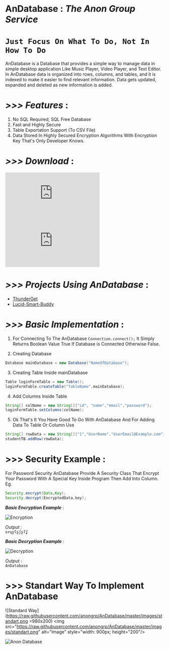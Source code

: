 # AnDatabase : _The Anon Group Service_

# `Just Focus On What To Do, Not In How To Do`


AnDatabase is a Database that provides a simple way to manage data in simple desktop application Like Music Player, Video Player, and Text Editor. In AnDatabase data is organized into rows, columns, and tables, and it is indexed to make it easier to find relevant information. Data gets updated, expanded and deleted as new information is added.


# _>>> Features_ : 
 1. No SQL Required, SQL Free Database
 2. Fast and Highly Secure 
 3. Table Exportation Support (To CSV File)
 4. Data Stored In Highly Secured Encryption Algorithms With Encryption Key That's Only Developer Knows.
 
# _>>> Download_ :    

![AnDatabase v2.1jar](https://github.com/anongrp/AnDatabase/raw/master/AN%20Database%20v2.1.jar)    
![AnDatabase v2.0.jar](https://github.com/anongrp/AnDatabase/raw/master/AN%20Database.jar)

# _>>> Projects Using AnDatabase_ :   

* <a href="https://github.com/anongrp/ThunderGet">ThunderGet</a>
* <a href="https://github.com/Anikeshpatel/Lucid-Smart-Buddy">Lucid-Smart-Buddy</a>
 
# _>>> Basic Implementation_ :
 
 1. For Connecting To The AnDatabase `Connection.connect();` It Simply Returns Boolean Value True If Database is Connected Otherwise False.     
 
 2. Creating Database  
 ```java 
 Database mainDatabase = new Database("NameOfDatabase");
 ```  
 3. Creating Table Inside mainDatabase  
 ```java 
 Table loginFormTable = new Table();  
 loginFormTable.createTable("TableName",mainDatabase);
 ```
 
 4. Add Columns Inside Table  
 ```java 
 String[] colName = new String[]{"id", "name","email","password"};  
 loginFormTable.setColumns(colName);
 ```
 
 5. Ok That's It You Have Good To Go With AnDatabase And For Adding Data To Table Or Column Use  
 ```java 
 String[] rowData = new String[]{"1","UserName","UserEmail@Example.com"};
 studentTB.addRow(rowData);
 ```
 
 # >>> Security Example : 

For Password Security AnDatabase Provide A Security Class That Encrypt Your Password With A Special Key Inside Program Then Add Into Column.  
Eg.  
```java 
Security.encrypt(Data,Key);
Security.decrypt(EncryptedData,key);
```

_**Basic Encryption Example**_ : 
 
![Encryption](https://raw.githubusercontent.com/anongrp/AnDatabase/master/images/Untitled-2.png)

_Output :_  
```ɢʏɥʂʕʂʃʂʔʆ```

_**Basic Decryption Example**_ : 
 
![Decryption](https://raw.githubusercontent.com/anongrp/AnDatabase/master/images/Untitled-1.png)

_Output :_  
```AnDatabase```    


# >>> Standart Way To Implement AnDatabase   
![Standard Way](https://raw.githubusercontent.com/anongrp/AnDatabase/master/images/standart.png =980x200) 
<img src="https://raw.githubusercontent.com/anongrp/AnDatabase/master/images/standart.png" alt="Image" style="width: 900px; height="200"/>

 
![Anon Database](https://github.com/Anikeshpatel/AnDatabase/blob/master/images/AnonDatabase.png)  
